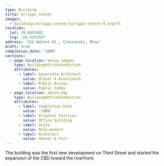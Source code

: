 ```yaml
---
type: Building
title: Scripps Center
images:
  - buildings/scripps-center/scripps-center-0_nzpvft
location:
  lat: 39.0992802
  lng: -84.5103567
address: '312 Walnut St., Cincinnati, Ohio'
draft: true
completion_date: '1989'
sections:
  - page_location: below_images
    type: BuildingAttributeSection
    attributes:
      - label: Associate Architect
        value: Glaser & Associates
      - label: Public Access
        value: Public lobby
  - page_location: above_map
    type: BuildingAttributeSection
    attributes:
      - label: Completion Date
        value: '1989'
      - label: Original Function
        value: Office building
      - label: Style
        value: Post-modern
      - label: Architect
        value: Hoover & Furr
---
```


The building was the first new development on Third Street and started the expansion of the CBD toward the riverfront.
